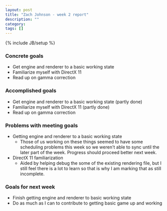 ```yaml
---
layout: post
title: "Zach Johnson - week 2 report"
description: ""
category: 
tags: []
---
```

{% include JB/setup %}

### Concrete goals
 - Get engine and renderer to a basic working state
 - Familiarize myself with DirectX 11
 - Read up on gamma correction

### Accomplished goals
 - Get engine and renderer to a basic working state (partly done)
 - Familiarize myself with DirectX 11 (partly done)
 - Read up on gamma correction
 
### Problems with meeting goals
 - Getting engine and renderer to a basic working state
	- Those of us working on these things seemed to have some scheduling problems this week so we weren't able to sync until the later part of the week. Progress should proceed better next week.
 - DirectX 11 familiarization
	- Aided by helping debug the some of the existing rendering file, but I still feel there is a lot to learn so that is why I am marking that as still incomplete.
	
### Goals for next week
 - Finish getting engine and renderer to basic working state
 - Do as much as I can to contribute to getting basic game up and working